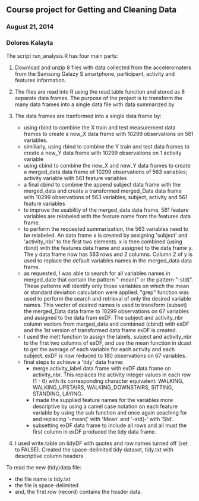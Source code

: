 ## Course project for Getting and Cleaning Data
### August 21, 2014
### Dolores Kalayta

The script run_analysis.R has four main parts:
1. Download and unzip 8 files with data collected from the acceleromaters from the Samsung Galazy S smartphone, participant, 
   activity and features information. 
   
2. The files are read into R using the read.table function and stored as 8 separate data frames.
   The purpose of the project is to transform the many data frames into a single data file with data summarized by
   
3. The data frames are tranformed into a single data frame by: 
	* using rbind to combine the X train and test measurement data frames to create a new_X data frame with
		10299 observations on 561 variables.
	* similiarly, using rbind to combine the Y train and test data frames to create a new_Y data frame with 
		10299 observations on 1 activity variable
	* using cbind to combine the new_X and new_Y data frames to create a merged_data data frame of 10299
		observations of 563 variables; activity variable with 561 feature variables
	* a final cbind to combine the append subject data frame with the merged_data and create a transformed
		merged_Data data frame with 10299 observations of 563 variables; subject, activity and 561
		feature variables
	* to improve the usability of the merged_data data frame, 561 feature variables are relabeled with
		the feature name from the features data frame.
	* to perform the requested summarization, the 563 variables need to be relabeled.  An data frame x is created by assigning
		'subject' and 'activity_nbr' to the first two elements. x is then combined (using rbind) with the features data frame
		and assigned to the data frame y.  The y data frame now has 563 rows and 2 columns.  Column 2 of y  is used to
		replace the default variables names in the merged_data data frame.
	* as requested, I was able to search for all variables names in merged_date that contain the pattern "-mean(" or the 
		pattern "-std(".  These patterns will identify only those variables on which the mean or standard deviation calculation
		were applied. "grep" function was used to perform the search and retrieval of only the desired variable names.  This vector
		of desired names is used to transform (subset) the merged_Data data frame to 10299 observations on 67 variables and 
		assigned to the data fram exDF. The subject and activity_nbr column vectors from merged_data and combined (cbind) with
		exDF and the 1st version of transformed data frame exDF is created.
	* I used the melt function to assign the labels, subject and activity_nbr to the first two columns of exDF, and use the mean 
		function in dcast to get the average of each variable for each activity and each subject.  exDF is now reduced to
		180 observations on 67 variables.
	* final steps to achieve a 'tidy' data frame:
		* merge activity_label data frame with exDF data frame on activity_nbr.  This replaces the activity integer values in 
			each row (1 - 6) with its corresponding character equivalent: WALKING, WALKING_UPSTAIRS, WALKING_DOWNSTAIRS,
			SITTING, STANDING, LAYING. 
		* I made the supplied feature names for the variables more descriptive by using
			a camel case notation on each feature variable by using the sub function and once again seaching for and replacing
			'-mean(' with 'Mean' and '-std(-' with 'Std'.  
		* subsetting exDF data frame to include all rows and all must the first column in exDF produced the tidy data frame.
4. I used write.table on tidyDF with quotes and row.names turned off (set to FALSE).  Created the space-delimited tidy dataset, tidy.txt 
	with descriptive column headers
	
To read the new (tidy)data file:
* the file name is tidy.txt
* the file is space-delimited
* and, the first row (record) contains the header data. 
		
		
		
   
   